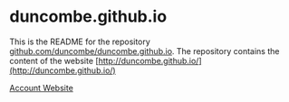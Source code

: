 duncombe.github.io
=======================

This is the README for the repository [github.com/duncombe/duncombe.github.io](http://github.com/duncombe/duncombe.github.io). The repository contains the content of the website 
[http://duncombe.github.io/](http://duncombe.github.io/)


[Account Website](http://duncombe.github.io/)
